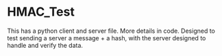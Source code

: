 # HMAC_Test
This has a python client and server file. More details in code.
Designed to test sending a server a message + a hash, with the server designed to handle and verify the data.
